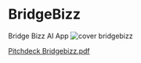 # BridgeBizz
Bridge Bizz AI App
![cover bridgebizz](https://github.com/yeshrealstar/BridgeBizz/assets/36561348/1df3e742-1f0b-46d8-8132-83c0ac09b122)


[Pitchdeck Bridgebizz.pdf](https://github.com/yeshrealstar/BridgeBizz/files/14524233/Pitchdeck.Bridgebizz.pdf)
